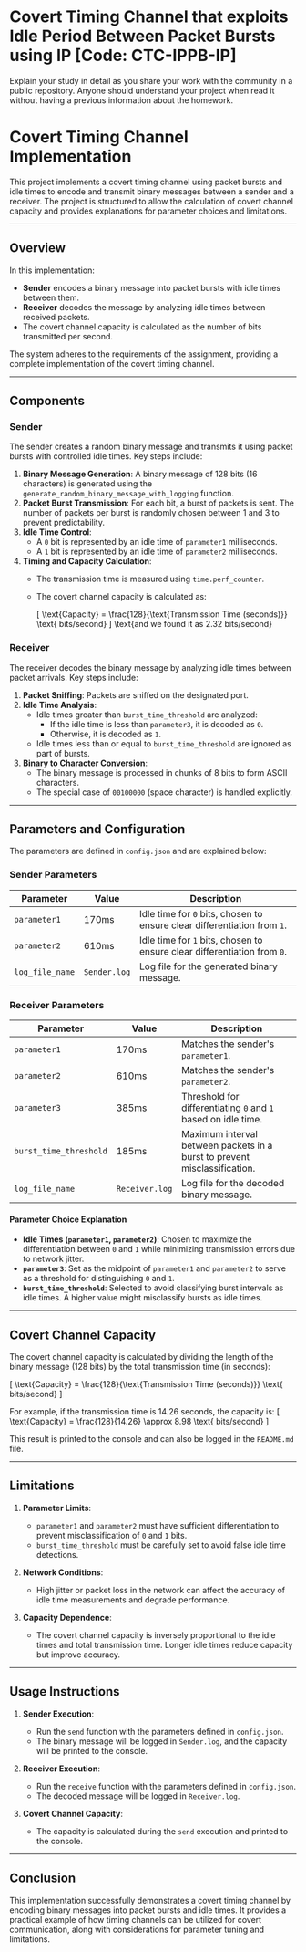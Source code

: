 # Covert Timing Channel that exploits Idle Period Between Packet Bursts using IP [Code: CTC-IPPB-IP]

Explain your study in detail as you share your work with the community in a public repository. Anyone should understand your project when read it without having a previous information about the homework.

# Covert Timing Channel Implementation

This project implements a covert timing channel using packet bursts and idle times to encode and transmit binary messages between a sender and a receiver. The project is structured to allow the calculation of covert channel capacity and provides explanations for parameter choices and limitations.

---

## Overview

In this implementation:
- **Sender** encodes a binary message into packet bursts with idle times between them.
- **Receiver** decodes the message by analyzing idle times between received packets.
- The covert channel capacity is calculated as the number of bits transmitted per second.

The system adheres to the requirements of the assignment, providing a complete implementation of the covert timing channel.

---

## Components

### Sender
The sender creates a random binary message and transmits it using packet bursts with controlled idle times. Key steps include:
1. **Binary Message Generation**: A binary message of 128 bits (16 characters) is generated using the `generate_random_binary_message_with_logging` function.
2. **Packet Burst Transmission**: For each bit, a burst of packets is sent. The number of packets per burst is randomly chosen between 1 and 3 to prevent predictability.
3. **Idle Time Control**:
   - A `0` bit is represented by an idle time of `parameter1` milliseconds.
   - A `1` bit is represented by an idle time of `parameter2` milliseconds.
4. **Timing and Capacity Calculation**:
   - The transmission time is measured using `time.perf_counter`.
   - The covert channel capacity is calculated as:

     \[
     \text{Capacity} = \frac{128}{\text{Transmission Time (seconds)}} \text{ bits/second}
     \]
     \text{and we found it as 2.32 bits/second}

### Receiver
The receiver decodes the binary message by analyzing idle times between packet arrivals. Key steps include:
1. **Packet Sniffing**: Packets are sniffed on the designated port.
2. **Idle Time Analysis**:
   - Idle times greater than `burst_time_threshold` are analyzed:
     - If the idle time is less than `parameter3`, it is decoded as `0`.
     - Otherwise, it is decoded as `1`.
   - Idle times less than or equal to `burst_time_threshold` are ignored as part of bursts.
3. **Binary to Character Conversion**:
   - The binary message is processed in chunks of 8 bits to form ASCII characters.
   - The special case of `00100000` (space character) is handled explicitly.

---

## Parameters and Configuration

The parameters are defined in `config.json` and are explained below:

### Sender Parameters
| Parameter    | Value | Description                                                                 |
|--------------|-------|-----------------------------------------------------------------------------|
| `parameter1` | 170ms | Idle time for `0` bits, chosen to ensure clear differentiation from `1`.     |
| `parameter2` | 610ms | Idle time for `1` bits, chosen to ensure clear differentiation from `0`.     |
| `log_file_name` | `Sender.log` | Log file for the generated binary message.                                |

### Receiver Parameters
| Parameter             | Value  | Description                                                                 |
|-----------------------|--------|-----------------------------------------------------------------------------|
| `parameter1`          | 170ms  | Matches the sender's `parameter1`.                                          |
| `parameter2`          | 610ms  | Matches the sender's `parameter2`.                                          |
| `parameter3`          | 385ms  | Threshold for differentiating `0` and `1` based on idle time.               |
| `burst_time_threshold`| 185ms  | Maximum interval between packets in a burst to prevent misclassification.    |
| `log_file_name`       | `Receiver.log` | Log file for the decoded binary message.                                   |

#### Parameter Choice Explanation
- **Idle Times (`parameter1`, `parameter2`)**: Chosen to maximize the differentiation between `0` and `1` while minimizing transmission errors due to network jitter.
- **`parameter3`**: Set as the midpoint of `parameter1` and `parameter2` to serve as a threshold for distinguishing `0` and `1`.
- **`burst_time_threshold`**: Selected to avoid classifying burst intervals as idle times. A higher value might misclassify bursts as idle times.

---

## Covert Channel Capacity

The covert channel capacity is calculated by dividing the length of the binary message (128 bits) by the total transmission time (in seconds):

\[
\text{Capacity} = \frac{128}{\text{Transmission Time (seconds)}} \text{ bits/second}
\]

For example, if the transmission time is 14.26 seconds, the capacity is:
\[
\text{Capacity} = \frac{128}{14.26} \approx 8.98 \text{ bits/second}
\]

This result is printed to the console and can also be logged in the `README.md` file.

---

## Limitations

1. **Parameter Limits**:
   - `parameter1` and `parameter2` must have sufficient differentiation to prevent misclassification of `0` and `1` bits.
   - `burst_time_threshold` must be carefully set to avoid false idle time detections.

2. **Network Conditions**:
   - High jitter or packet loss in the network can affect the accuracy of idle time measurements and degrade performance.

3. **Capacity Dependence**:
   - The covert channel capacity is inversely proportional to the idle times and total transmission time. Longer idle times reduce capacity but improve accuracy.

---

## Usage Instructions

1. **Sender Execution**:
   - Run the `send` function with the parameters defined in `config.json`.
   - The binary message will be logged in `Sender.log`, and the capacity will be printed to the console.

2. **Receiver Execution**:
   - Run the `receive` function with the parameters defined in `config.json`.
   - The decoded message will be logged in `Receiver.log`.

3. **Covert Channel Capacity**:
   - The capacity is calculated during the `send` execution and printed to the console.

---

## Conclusion

This implementation successfully demonstrates a covert timing channel by encoding binary messages into packet bursts and idle times. It provides a practical example of how timing channels can be utilized for covert communication, along with considerations for parameter tuning and limitations.
